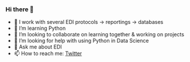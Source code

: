 ### Hi there 👋

- 🔭 I work with several EDI protocols -> reportings -> databases
- 🌱 I’m learning Python 
- 👯 I’m looking to collaborate on learning together & working on projects
- 🤔 I’m looking for help with using Python in Data Science
- 💬 Ask me about EDI
- 📫 How to reach me: [Twitter](https://twitter.com/0xhanya)
